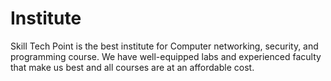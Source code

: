 # Institute
Skill Tech Point is the best institute for Computer networking, security, and programming course. We have well-equipped labs and experienced faculty that make us best and all courses are at an affordable cost. 
